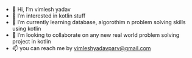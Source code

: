 - 👋 Hi, I’m vimlesh yadav
- 👀 I’m interested in kotlin stuff
- 🌱 I’m currently learning database, algorothim n problem solving skills using kotlin
- 💞️ I’m looking to collaborate on any new real world problem solving project in kotlin
- 📫 you can reach me by vimleshyadavparv@gmail.com

<!---
Vimlesh0909/Vimlesh0909 is a ✨ special ✨ repository because its `README.md` (this file) appears on your GitHub profile.
You can click the Preview link to take a look at your changes.
--->
